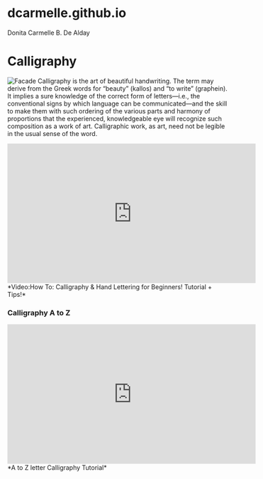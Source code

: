 # dcarmelle.github.io
Donita Carmelle B. De Alday
# Calligraphy
![Facade](https://www.google.com/url?sa=i&url=https%3A%2F%2Ftwitter.com%2Fhoneydarko%2Fstatus%2F799767124428423168&psig=AOvVaw0jLfNjjuDtLcVhhWZasCry&ust=1701584276246000&source=images&cd=vfe&opi=89978449&ved=0CBIQjRxqFwoTCLib4MSN8IIDFQAAAAAdAAAAABAE)
Calligraphy is the art of beautiful handwriting. The term may derive from the Greek words for “beauty” (kallos) and “to write” (graphein). It implies a sure knowledge of the correct form of letters—i.e., the conventional signs by which language can be communicated—and the skill to make them with such ordering of the various parts and harmony of proportions that the experienced, knowledgeable eye will recognize such composition as a work of art. Calligraphic work, as art, need not be legible in the usual sense of the word.
<iframe width="560" height="315" src="https://www.youtube.com/embed/sBoVGqiSzr4?si=zQYu6nRGA6SyuL_K" title="YouTube video player" frameborder="0" allow="accelerometer; autoplay; clipboard-write; encrypted-media; gyroscope; picture-in-picture; web-share" allowfullscreen></iframe>
*Video:How To: Calligraphy & Hand Lettering for Beginners! Tutorial + Tips!*

### Calligraphy A to Z
<iframe width="560" height="315" src="https://www.youtube.com/embed/1mBf8F5N-jQ?si=O_utk3Wo0Esn6fpJ" title="YouTube video player" frameborder="0" allow="accelerometer; autoplay; clipboard-write; encrypted-media; gyroscope; picture-in-picture; web-share" allowfullscreen></iframe>
*A to Z letter Calligraphy Tutorial*
